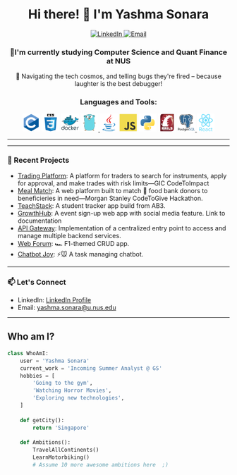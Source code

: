 <h1 align="center">Hi there! 👋 I'm Yashma Sonara</h1>
<p align="center">
  <a href="https://www.linkedin.com/in/yashmasonara/" target="_blank">
    <img src="https://img.shields.io/badge/LinkedIn-0077B5?style=for-the-badge&logo=linkedin&logoColor=white" alt="LinkedIn">
  </a>
  <a href="mailto:yashma.sonara@u.nus.edu target="_blank">
    <img src="https://img.shields.io/badge/Email-D14836?style=for-the-badge&logo=gmail&logoColor=white" alt="Email">
  </a>
  <!-- Add other social links here -->
</p>

<h3 align="center">🏫I'm currently studying Computer Science and Quant Finance at NUS</h3>



<p align="center">
  🚀 Navigating the tech cosmos, and telling bugs they're fired – because laughter is the best debugger!
</p>

<!--<p align="center">
  <img src="https://github-readme-stats.vercel.app/api/top-langs/?username=yashma-sonara&layout=compact&theme=dark" alt="Top Languages">
</p> -->

<h3 align="center">Languages and Tools:</h3>

<p align="center">
  <img src="https://raw.githubusercontent.com/devicons/devicon/master/icons/c/c-original.svg" alt="C" width="40" height="40"/>
  <img src="https://raw.githubusercontent.com/devicons/devicon/master/icons/css3/css3-original-wordmark.svg" alt="CSS3" width="40" height="40"/>
  <img src="https://raw.githubusercontent.com/devicons/devicon/master/icons/docker/docker-original-wordmark.svg" alt="Docker" width="40" height="40"/>
  <a href="https://golang.org" target="_blank" rel="noreferrer"> <img src="https://raw.githubusercontent.com/devicons/devicon/master/icons/go/go-original.svg" alt="go" width="40" height="40"/> </a>

  <img src="https://raw.githubusercontent.com/devicons/devicon/master/icons/java/java-original.svg" alt="Java" width="40" height="40"/>
  <img src="https://raw.githubusercontent.com/devicons/devicon/master/icons/javascript/javascript-original.svg" alt="JavaScript" width="40" height="40"/>
  <img src="https://raw.githubusercontent.com/devicons/devicon/master/icons/python/python-original.svg" alt="Python" width="40" height="40"/>
  <img src="https://raw.githubusercontent.com/devicons/devicon/master/icons/rails/rails-original-wordmark.svg" alt="Ruby on Rails" width="40" height="40"/>
  <a href="https://www.postgresql.org" target="_blank" rel="noreferrer"> <img src="https://raw.githubusercontent.com/devicons/devicon/master/icons/postgresql/postgresql-original-wordmark.svg" alt="postgresql" width="40" height="40"/> </a>
  <img src="https://raw.githubusercontent.com/devicons/devicon/master/icons/react/react-original-wordmark.svg" alt="React" width="40" height="40"/>
  <!-- Add more icons for your skills -->
</p>


---


---

### 🚀 Recent Projects

- [Trading Platform](https://github.com/giccode24/2024-app-13): A platform for traders to search for instruments, apply for approval, and make trades with risk limits—GIC CodeToImpact
- [Meal Match](https://github.com/Joentze/CodeToGive-Team9): A web platform built to match 🌮 food bank donors to beneficieries in need—Morgan Stanley CodeToGive Hackathon.
- [TeachStack](https://github.com/yashma-sonara/tp): A student tracker app build from AB3.
- [GrowthHub](https://docs.google.com/document/d/1Of6U-nxuVCoioFDxTJtoeQAKPeO6YXjGjNFx3ASC7sQ/edit?usp=sharing): A event sign-up web app with social media feature. Link to documentation
- [API Gateway](https://github.com/yashma-sonara/API_Gateway): Implementation of a centralized entry point to access and manage multiple backend services.
- [Web Forum](https://github.com/yashma-sonara/Discussion_Forum): 🏎️ F1-themed CRUD app.
- [Chatbot Joy](https://github.com/yashma-sonara/ip): ⚡️🐭 A task managing chatbot.
<!-- Add more projects as needed -->

---

### 📫 Let's Connect

- LinkedIn: [LinkedIn Profile](https://www.linkedin.com/in/yashmasonara/)
- Email: yashma.sonara@u.nus.edu

---

<!-- ![Anurag's GitHub stats](https://github-readme-stats.vercel.app/api?username=yashma-sonara&theme=dark&show_icons=true) -->

## Who am I?
```python
class WhoAmI:
    user = 'Yashma Sonara'
    current_work = 'Incoming Summer Analyst @ GS'
    hobbies = [
        'Going to the gym',
        'Watching Horror Movies',
        'Exploring new technologies',
    ]

    def getCity():
        return 'Singapore'

    def Ambitions():
        TravelAllContinents()
        LearnMotorbiking()
        # Assume 10 more awesome ambitions here  ;)
